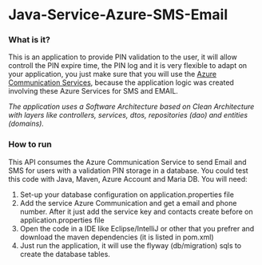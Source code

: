 # Java-Service-Azure-SMS-Email

### What is it?
This is an application to provide PIN validation to the user, it will allow controll the PIN expire time, the PIN log and it is very flexible to adapt on your application, you just make sure that you will use the [Azure Communication Services](https://azure.microsoft.com/en/products/communication-services/), because the application logic was created involving these Azure Services for SMS and EMAIL.

_The application uses a Software Architecture based on Clean Architecture with layers like controllers, services, dtos, repositories (dao) and entities (domains)._

### How to run
This API consumes the Azure Communication Service to send Email and SMS for users with a validation PIN storage in a database. You could test this code with Java, Maven, Azure Account and Maria DB. You will need:

1. Set-up your database configuration on application.properties file
2. Add the service Azure Communication and get a email and phone number. After it just add the service key and contacts create before on application.properties file
3. Open the code in a IDE like Eclipse/IntelliJ or other that you prefrer and download the maven dependencies (it is listed in pom.xml)
4. Just run the application, it will use the flyway (db/migration) sqls to create the database tables.


